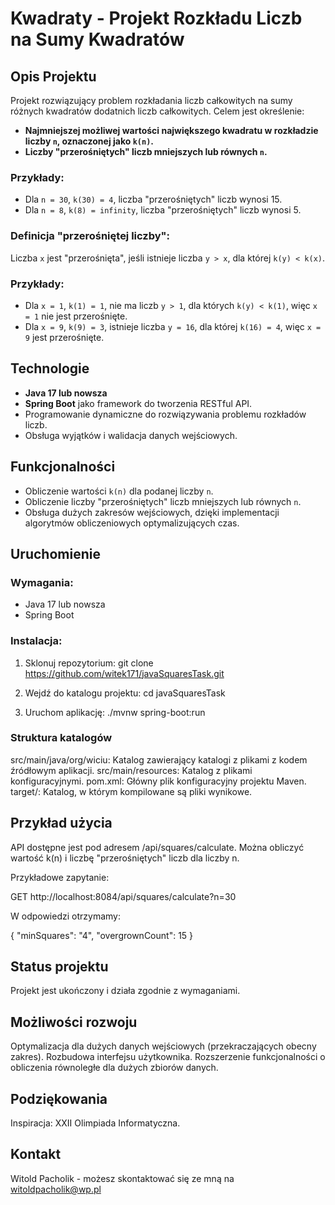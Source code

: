 # Kwadraty - Projekt Rozkładu Liczb na Sumy Kwadratów

## Opis Projektu

Projekt rozwiązujący problem rozkładania liczb całkowitych na sumy różnych kwadratów dodatnich liczb całkowitych. Celem jest określenie:

- **Najmniejszej możliwej wartości największego kwadratu w rozkładzie liczby `n`, oznaczonej jako `k(n)`.**
- **Liczby "przerośniętych" liczb mniejszych lub równych `n`.**

### Przykłady:

- Dla `n = 30`, `k(30) = 4`, liczba "przerośniętych" liczb wynosi 15.
- Dla `n = 8`, `k(8) = infinity`, liczba "przerośniętych" liczb wynosi 5.

### Definicja "przerośniętej liczby":
Liczba `x` jest "przerośnięta", jeśli istnieje liczba `y > x`, dla której `k(y) < k(x)`.

### Przykłady:

- Dla `x = 1`, `k(1) = 1`, nie ma liczb `y > 1`, dla których `k(y) < k(1)`, więc `x = 1` nie jest przerośnięte.
- Dla `x = 9`, `k(9) = 3`, istnieje liczba `y = 16`, dla której `k(16) = 4`, więc `x = 9` jest przerośnięte.

## Technologie

- **Java 17 lub nowsza**
- **Spring Boot** jako framework do tworzenia RESTful API.
- Programowanie dynamiczne do rozwiązywania problemu rozkładów liczb.
- Obsługa wyjątków i walidacja danych wejściowych.

## Funkcjonalności

- Obliczenie wartości `k(n)` dla podanej liczby `n`.
- Obliczenie liczby "przerośniętych" liczb mniejszych lub równych `n`.
- Obsługa dużych zakresów wejściowych, dzięki implementacji algorytmów obliczeniowych optymalizujących czas.

## Uruchomienie

### Wymagania:

- Java 17 lub nowsza
- Spring Boot

### Instalacja:

1. Sklonuj repozytorium:
   git clone https://github.com/witek171/javaSquaresTask.git
   
2. Wejdź do katalogu projektu:
   cd javaSquaresTask
   
4. Uruchom aplikację:
   ./mvnw spring-boot:run

### Struktura katalogów
src/main/java/org/wiciu: Katalog zawierający katalogi z plikami z kodem źródłowym aplikacji.
src/main/resources: Katalog z plikami konfiguracyjnymi.
pom.xml: Główny plik konfiguracyjny projektu Maven.
target/: Katalog, w którym kompilowane są pliki wynikowe.

## Przykład użycia
API dostępne jest pod adresem /api/squares/calculate. Można obliczyć wartość k(n) i liczbę "przerośniętych" liczb dla liczby n.

Przykładowe zapytanie:

GET http://localhost:8084/api/squares/calculate?n=30

W odpowiedzi otrzymamy:

{
  "minSquares": "4",
  "overgrownCount": 15
}

## Status projektu
Projekt jest ukończony i działa zgodnie z wymaganiami.

## Możliwości rozwoju
Optymalizacja dla dużych danych wejściowych (przekraczających obecny zakres).
Rozbudowa interfejsu użytkownika.
Rozszerzenie funkcjonalności o obliczenia równoległe dla dużych zbiorów danych.
## Podziękowania
Inspiracja: XXII Olimpiada Informatyczna.
## Kontakt
Witold Pacholik - możesz skontaktować się ze mną na witoldpacholik@wp.pl
